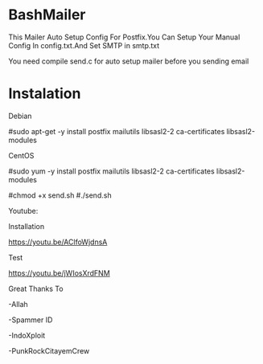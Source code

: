 # BashMailer

This Mailer Auto Setup Config For Postfix.You Can Setup Your Manual Config In config.txt.And Set SMTP in smtp.txt

You need compile send.c for auto setup mailer before you sending email

# Instalation

Debian

#sudo apt-get -y install postfix mailutils libsasl2-2 ca-certificates libsasl2-modules

CentOS

#sudo yum -y install postfix mailutils libsasl2-2 ca-certificates libsasl2-modules

#chmod +x send.sh
#./send.sh


Youtube:

Installation

  https://youtu.be/AClfoWjdnsA


Test

 https://youtu.be/jWIosXrdFNM


Great Thanks To 

-Allah

-Spammer ID

-IndoXploit

-PunkRockCitayemCrew
